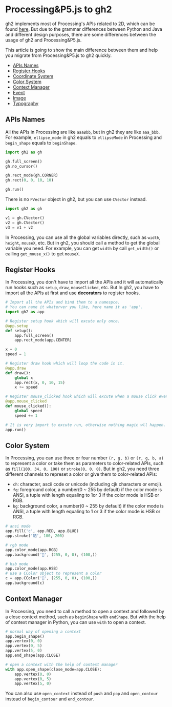 # Processing&P5.js to gh2

gh2 implements most of Processing's APIs related to 2D, which can be found [here](./api/readme.md). But due to the grammar differences between Python and Java and different design purposes, there are some differences between the usage of gh2 and Processing&P5.js.

This article is going to show the main difference between them and help you migrate from Processing&P5.js to gh2 quickly.

- [APIs Names](#apis-names)
- [Register Hooks](#register-hooks)
- [Coordinate System](#coordinate-system)
- [Color System](#color-system)
- [Context Manager](#context-manager)
- [Event](#event)
- [Image](#image)
- [Typography](#typography)

## APIs Names

All the APIs in Processing are like `aaaBbb`, but in gh2 they are like `aaa_bbb`. For example, `ellipse_mode` in gh2 equals to `ellipseMode` in Processing and `begin_shape` equals to `beginShape`.

```py
import gh2 as gh

gh.full_screen()
gh.no_cursor()

gh.rect_mode(gh.CORNER)
gh.rect(0, 0, 10, 10)

gh.run()
```

There is no `PVector` object in gh2, but you can use `CVector` instead.

```py
import gh2 as gh

v1 = gh.CVector()
v2 = gh.CVector()
v3 = v1 + v2
```

In Processing, you can use all the global variables directly, such as `width`, `height`, `mouseX`, etc. But in gh2, you should call a method to get the global variable you need. For example, you can get `width` by call `get_width()` or calling `get_mouse_x()` to get `mouseX`.

## Register Hooks

In Processing, you don't have to import all the APIs and it will automatically run hooks such as `setup`, `draw`, `mouseClicked`, etc. But In gh2, you have to import all the APIs at first and use **decorators** to register hooks.

```py
# Import all the APIs and bind them to a namespce.
# You can name it whaterver you like, here name it as 'app'.
import gh2 as app

# Register setup hook which will excute only once.
@app.setup
def setup():
    app.full_screen()
    app.rect_mode(app.CENTER)

x = 0
speed = 1

# Register draw hook which will loop the code in it.
@app.draw
def draw():
    global x
    app.rect(x, 0, 10, 15)
    x += speed

# Register mouse_clicked hook which will excute when a mouse click event be triggered.
@app.mouse_clicked
def mouse_clicked():
    global speed
    speed += 1

# It is very import to excute run, otherwise nothing magic wll happen.
app.run()
```

## Color System

In Processing, you can use three or four number `(r, g, b)` or `(r, g, b, a)` to represent a color or take them as parameters to color-related APIs, such as `fill(100, 34, 0, 100)` or `stroke(0, 0, 0)`. But in gh2, you need three different channels to represet a color or give them to color-related APIs:

- `ch`: character, ascii code or unicode (including cjk characters or emoji).
- `fg`: foreground color, a number(0 ~ 255 by default) if the color mode is ANSI, a tuple with length equaling to 1or 3 if the color mode is HSB or RGB.
- `bg`: background color, a number(0 ~ 255 by default) if the color mode is ANSI, a tuple with length equaling to 1 or 3 if the color mode is HSB or RGB.

```py
# ansi mode
app.fill('c', app.RED, app.BLUE)
app.stroke('酷', 100, 200)

# rgb mode
app.color_mode(app.RGB)
app.background('🚀', (255, 0, 0), (100,))

# hsb mode
app.color_mode(app.HSB)
# use a CColor object to represent a color
c = app.CColor('🚀', (255, 0, 0), (100,))
app.background(c)
```

## Context Manager

In Processing, you need to call a method to open a context and followed by a close context method, such as `beginShape` with `endShape`. But with the help of context manager in Python, you can use `with` to open a context.
  
```py
# normal way of opening a context
app.begin_shape()
app.vertex(0, 0)
app.vertex(0, 5)
app.vertex(5, 0)
app.end_shape(app.CLOSE)

# open a context with the help of context manager
with app.open_shape(close_mode=app.CLOSE):
    app.vertex(0, 0)
    app.vertex(0, 5)
    app.vertex(5, 0)
```

You can also use `open_context` instead of `push` and `pop` and `open_contour` instead of `begin_contour` and `end_contour`.
